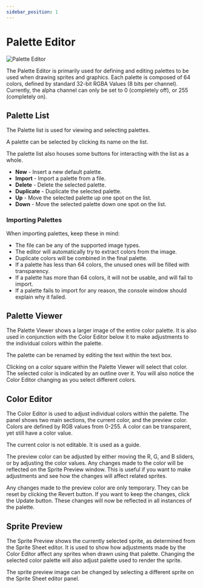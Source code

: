 ```yaml
---
sidebar_position: 1
---
```

# Palette Editor

![Palette Editor](/img/editor/palette-editor.png)

The Palette Editor is primarily used for defining and editing palettes to be used when drawing sprites and graphics. Each palette is composed of 64 colors, defined by standard 32-bit RGBA Values (8 bits per channel). Currently, the alpha channel can only be set to 0 (completely off), or 255 (completely on).

## Palette List

The Palette list is used for viewing and selecting palettes.

A palette can be selected by clicking its name on the list.

The palette list also houses some buttons for interacting with the list as a whole.

- **New** - Insert a new default palette.
- **Import** - Import a palette from a file.
- **Delete** - Delete the selected palette.
- **Duplicate** - Duplicate the selected palette.
- **Up** - Move the selected palette up one spot on the list.
- **Down** - Move the selected palette down one spot on the list.

### Importing Palettes

When importing palettes, keep these in mind:

- The file can be any of the supported image types.
- The editor will automatically try to extract colors from the image.
- Duplicate colors will be combined in the final palette.
- If a palette has less than 64 colors, the unused ones will be filled with transparency.
- If a palette has more than 64 colors, it will not be usable, and will fail to import.
- If a palette fails to import for any reason, the console window should explain why it failed.

## Palette Viewer

The Palette Viewer shows a larger image of the entire color palette. It is also used in conjunction with the Color Editor below it to make adjustments to the individual colors within the palette.

The palette can be renamed by editing the text within the text box.

Clicking on a color square within the Palette Viewer will select that color. The selected color is indicated by an outline over it. You will also notice the Color Editor changing as you select different colors.

## Color Editor

The Color Editor is used to adjust individual colors within the palette. The panel shows two main sections, the current color, and the preview color. Colors are defined by RGB values from 0-255. A color can be transparent, yet still have a color value.

The current color is not editable. It is used as a guide.

The preview color can be adjusted by either moving the R, G, and B sliders, or by adjusting the color values. Any changes made to the color will be reflected on the Sprite Preview window. This is useful if you want to make adjustments and see how the changes will affect related sprites.

Any changes made to the preview color are only temporary. They can be reset by clicking the Revert button. If you want to keep the changes, click the Update button. These changes will now be reflected in all instances of the palette.

## Sprite Preview

The Sprite Preview shows the currently selected sprite, as determined from the Sprite Sheet editor. It is used to show how adjustments made by the Color Editor affect any sprites when drawn using that palette. Changing the selected color palette will also adjust palette used to render the sprite.

The sprite preview image can be changed by selecting a different sprite on the Sprite Sheet editor panel.

